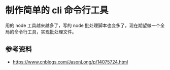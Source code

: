 # 制作简单的 cli 命令行工具

用的 node 工具越来越多了，写的 node 批处理脚本也变多了，现在期望做一个全局的命令行工具，实现批处理文件。

## 参考资料

- https://www.cnblogs.com/JasonLong/p/14075724.html
